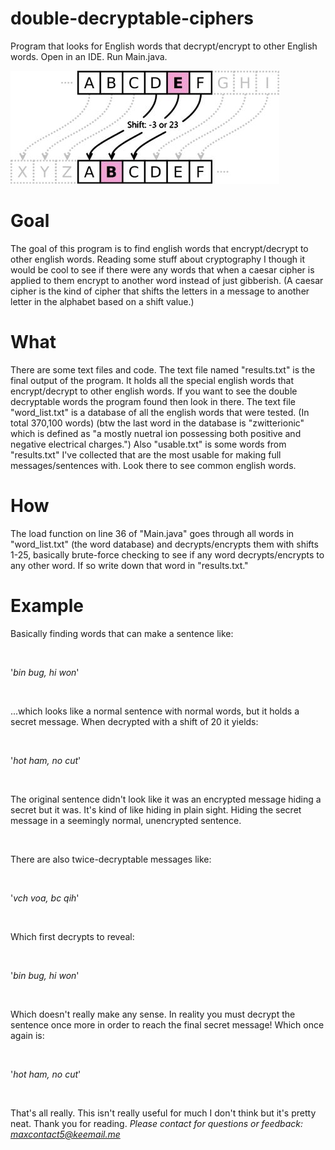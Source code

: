 # double-decryptable-ciphers
Program that looks for English words that decrypt/encrypt to other English words. Open in an IDE. Run Main.java.

![](caesar.jpg)

# Goal
The goal of this program is to find english words that encrypt/decrypt to other english words. Reading some stuff about cryptography I though it would be cool to see if there were any words that when a caesar cipher is applied to them encrypt to another word instead of just gibberish. (A caesar cipher is the kind of cipher that shifts the letters in a message to another letter in the alphabet based on a shift value.)

# What
There are some text files and code. The text file named "results.txt" is the final output of the program. It holds all the special english words that encrypt/decrypt to other english words. If you want to see the double decryptable words the program found then look in there. The text file "word_list.txt" is a database of all the english words that were tested. (In total 370,100 words) (btw the last word in the database is "zwitterionic" which is defined as "a mostly nuetral ion possessing both positive and negative electrical charges.") Also "usable.txt" is some words from "results.txt" I've collected that are the most usable for making full messages/sentences with. Look there to see common english words.

# How
The load function on line 36 of "Main.java" goes through all words in "word_list.txt" (the word database) and decrypts/encrypts them with shifts 1-25, basically brute-force checking to see if any word decrypts/encrypts to any other word. If so write down that word in "results.txt."

# Example
Basically finding words that can make a sentence like:

<br>

'_bin bug, hi won_'

<br>

...which looks like a normal sentence with normal words, but it holds a secret message.
When decrypted with a shift of 20 it yields:

<br>

'_hot ham, no cut_'

<br>

The original sentence didn't look like it was an encrypted message hiding a secret but it was. It's kind of like hiding in plain sight. Hiding the secret message in a seemingly normal, unencrypted sentence. 

<br>

There are also twice-decryptable messages like:

<br>

'_vch voa, bc qih_'

<br>

Which first decrypts to reveal:

<br>

'_bin bug, hi won_'

<br>

Which doesn't really make any sense. In reality you must decrypt the sentence once more in order to reach the final secret message! Which once again is:

<br>

'_hot ham, no cut_'

<br>

That's all really. This isn't really useful for much I don't think but it's pretty neat. Thank you for reading.
*Please contact for questions or feedback: [maxcontact5@keemail.me](mailto:maxcontact5@keemail.me)*
